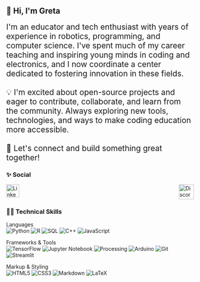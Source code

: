 ## 👋 Hi, I'm Greta
<div style='font-size:1.5em'>
I'm an educator and tech enthusiast with years of experience in robotics, programming, and computer science. I've spent much of my career teaching and inspiring young minds in coding and electronics, and I now coordinate a center dedicated to fostering innovation in these fields. <br><br>
💡 I'm excited about open-source projects and eager to contribute, collaborate, and learn from the community. Always exploring new tools, technologies, and ways to make coding education more accessible.
<br><br>
🚀 Let's connect and build something great together!
</div>

### ✨ Social
<div align='left' style="display: flex; justify-content: space-between;">
	<a href='https://www.linkedin.com/in/greta-garcia-hernandez-149168106/'>
		<img src='https://upload.wikimedia.org/wikipedia/commons/thumb/c/ce/Linkedin_circle.svg/1024px-Linkedin_circle.svg.png' alt='Linkedin' width="35" height="35"></a>
	<a href='https://discord.com/'>
		<img src='https://pbs.twimg.com/media/CSA9MacUcAAdY8h.png' alt='Discord' width="40" height="40"></a>
</div>

### 👨‍💻 Technical Skills

Languages <br>
![Python](https://img.shields.io/badge/Python-555555?style=flat&logo=python&logoColor=FEEF00)
![R](https://img.shields.io/badge/R-555555?style=flat&logo=R&logoColor=3B86D4)
![SQL](https://img.shields.io/badge/SQL-555555?style=flat&logo=mysql)
![C++](https://img.shields.io/badge/C++-555555?style=flat&logo=C%2B%2B&logoColor=3B86D4)
![JavaScript](https://img.shields.io/badge/Streamlit-555555?style=flat&logo=javascript)

Frameworks & Tools <br>
![TensorFlow](https://img.shields.io/badge/-TensorFlow-555555?&logo=TensorFlow)
![Jupyter Notebook](https://img.shields.io/badge/Jupyter-555555?style=flat&logo=jupyter)
![Processing](https://img.shields.io/badge/Processing-555555?style=flat&logo=processing)
![Arduino](https://img.shields.io/badge/Arduino-555555?style=flat&logo=arduino)
![Git](https://img.shields.io/badge/Git-555555?style=flat&logo=git&logoColor=F05032)
![Streamlit](https://img.shields.io/badge/Streamlit-555555?style=flat&logo=streamlit)

Markup & Styling <br>
![HTML5](https://img.shields.io/badge/HTML5-555555?style=flat&logo=html5)
![CSS3](https://img.shields.io/badge/CSS3-555555?style=flat&logo=css3&logoColor=3B86D4)
![Markdown](https://img.shields.io/badge/Markdown-555555?style=flat&logo=markdown)
![LaTeX](https://img.shields.io/badge/LaTeX-555555?style=flat&logo=latex&logoColor=54D5D3)

